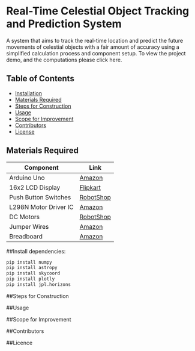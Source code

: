 # Real-Time Celestial Object Tracking and Prediction System
A system that aims to track the real-time location and predict the future movements of celestial objects with a fair amount of accuracy using a simplified calculation process and component setup. To view the project demo, and the computations please click here.

## Table of Contents
- [Installation](#installation)
- [Materials Required](#materialsrequired)
- [Steps for Construction](#stepsforconstruction)
- [Usage](#usage)
- [Scope for Improvement](#scopeforimprovement)
- [Contributors](#contributing)
- [License](#license)

## Materials Required 
| Component | Link |
|---|---|
| Arduino Uno | [Amazon](https://www.amazon.in/Arduino-Uno-Rev3-Microcontroller-Board/dp/B0752X52VB) |
| 16x2 LCD Display | [Flipkart](https://www.flipkart.com/16x2-lcd-display-module-blue-backlight/p/itm0817793201) |
| Push Button Switches | [RobotShop](https://www.robotshop.com/en/products/taxibot-button-switch-normal-open?utm_source=google_shopping&utm_medium=cpc&utm_campaign=shopping_en&gclid=CjwKCAjw864v7E9z8-YcAXoQBAv410nX0Y2o433p9Y3gX9X8_3bY3z7l_909q9p7F5aApS_wcB) |
| L298N Motor Driver IC | [Amazon](https://www.amazon.in/L298N-Motor-Driver-Module-Dual-H-Bridge/dp/B07D3Y917R) |
| DC Motors | [RobotShop](https://www.robotshop.com/en/products/pololu-37d-metal-gearmotor-100-1-37d-210rpm?utm_source=google_shopping&utm_medium=cpc&utm_campaign=shopping_en&gclid=CjwKCAjw864v7E9z8-YcAXoQBAv410nX0Y2o433p9Y3gX9X8_3bY3z7l_909q9p7F5aApS_wcB) |
| Jumper Wires | [Amazon](https://www.amazon.in/Jumper-Wire-Male-to-Female-20cm-20-Pcs/dp/B07D3Y917R) |
| Breadboard | [Amazon](https://www.amazon.in/ELECFY-Breadboard-830-Tie-Points-Self-Adhesive-PCB-Board-Arduino-Raspberry-Pi-Projects/dp/B07D3Y917R) |

##Install dependencies:
```bash
pip install numpy
pip install astropy
pip install skycoord
pip install plotly
pip install jpl.horizons
```

##Steps for Construction

##Usage

##Scope for Improvement

##Contributors

##Licence